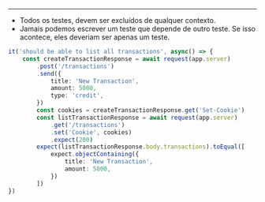 ___
- Todos os testes, devem ser excluídos de qualquer contexto.
- Jamais podemos escrever um teste que depende de outro teste. Se isso acontece, eles deveriam ser apenas um teste.
```ts
it('should be able to list all transactions', async() => {
	const createTransactionResponse = await request(app.server)
		.post('/transactions')
		.send({
			title: 'New Transaction',
			amount: 5000,
			type: 'credit',
		})
		const cookies = createTransactionResponse.get('Set-Cookie')
		const listTransactionResponse = await request(app.server)
			.get('/transactions')
			.set('Cookie', cookies)
			.expect(200)
		expect(listTransactionResponse.body.transactions).toEqual([
			expect.objectContaining({
				title: 'New Transaction',
				amount: 5000,
			})
		])
})
```